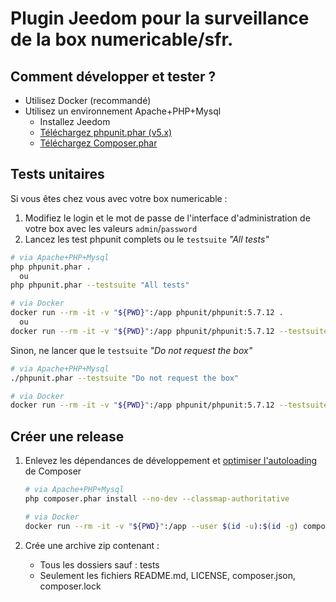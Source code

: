 # Plugin Jeedom pour la surveillance de la box numericable/sfr.


## Comment développer et tester ?

- Utilisez Docker (recommandé)
- Utilisez un environnement Apache+PHP+Mysql
  - Installez Jeedom
  - [Téléchargez phpunit.phar (v5.x)](https://phpunit.de/getting-started/phpunit-5.html)
  - [Téléchargez Composer.phar](https://getcomposer.org/doc/00-intro.md#locally)


## Tests unitaires

Si vous êtes chez vous avec votre box numericable :
1. Modifiez le login et le mot de passe de l'interface d'administration de votre box avec les valeurs `admin`/`password`
2. Lancez les test phpunit complets ou le `testsuite` _"All tests"_

```bash
# via Apache+PHP+Mysql
php phpunit.phar .
  ou
php phpunit.phar --testsuite "All tests"

# via Docker
docker run --rm -it -v "${PWD}":/app phpunit/phpunit:5.7.12 .
  ou
docker run --rm -it -v "${PWD}":/app phpunit/phpunit:5.7.12 --testsuite "All tests"
```

Sinon, ne lancer que le `testsuite` _"Do not request the box"_

```bash
# via Apache+PHP+Mysql
./phpunit.phar --testsuite "Do not request the box"

# via Docker
docker run --rm -it -v "${PWD}":/app phpunit/phpunit:5.7.12 --testsuite "Do not request the box"
```

## Créer une release

1. Enlevez les dépendances de développement et [optimiser l'autoloading](https://getcomposer.org/doc/articles/autoloader-optimization.md) de Composer

	```bash
	# via Apache+PHP+Mysql
	php composer.phar install --no-dev --classmap-authoritative
	
	# via Docker
	docker run --rm -it -v "${PWD}":/app --user $(id -u):$(id -g) composer install --no-dev --classmap-authoritative
	```

2. Crée une archive zip contenant :
    - Tous les dossiers sauf : tests
    - Seulement les fichiers README.md, LICENSE, composer.json, composer.lock
	